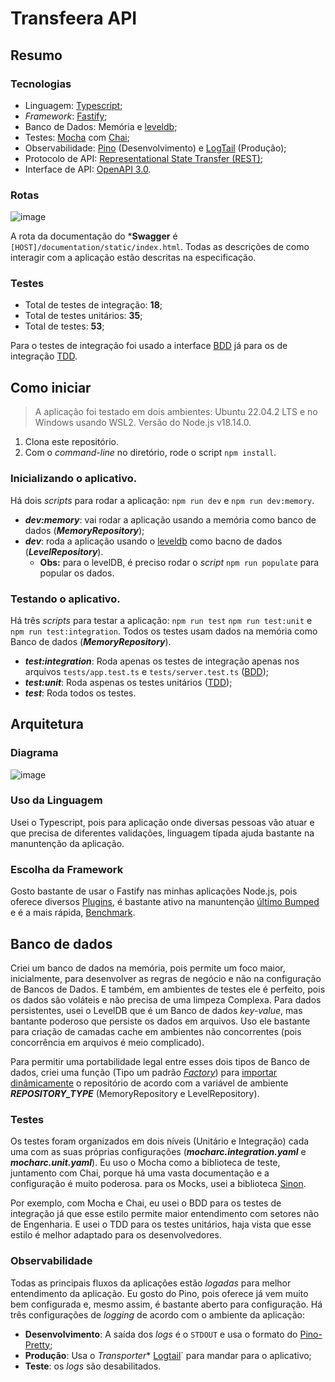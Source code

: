 # Transfeera API

## Resumo
### Tecnologias
- Linguagem: [Typescript](https://www.typescriptlang.org/);
- *Framework*: [Fastify](https://www.fastify.io/);
- Banco de Dados: Memória e [leveldb](https://github.com/google/leveldb);
- Testes: [Mocha](https://mochajs.org/) com [Chai](https://www.chaijs.com/);
- Observabilidade: [Pino](https://github.com/pinojs/pino) (Desenvolvimento) e [LogTail](https://betterstack.com/logtail) (Produção);
- Protocolo de API: [Representational State Transfer (REST)](https://www.ics.uci.edu/~fielding/pubs/dissertation/rest_arch_style.htm);
- Interface de API: [OpenAPI 3.0](https://spec.openapis.org/oas/v3.0.3).

### Rotas
![image](https://user-images.githubusercontent.com/46873546/229122352-a48b2183-d2a5-47fc-b431-e2b3c48d7b07.png)

A rota da documentação do ***Swagger** é ``[HOST]/documentation/static/index.html``. Todas as descrições de como interagir com a aplicação estão descritas na especificação.

### Testes
- Total de testes de integração: **18**;
- Total de testes unitários: **35**;
- Total de testes: **53**;

Para o testes de integração foi usado a interface [BDD](https://pt.wikipedia.org/wiki/Behavior_Driven_Development) já para os de integração [TDD](https://pt.wikipedia.org/wiki/Test-driven_development).

## Como iniciar
> A aplicação foi testado em dois ambientes: Ubuntu 22.04.2 LTS e no Windows usando WSL2. Versão do Node.js v18.14.0.

1. Clona este repositório.
2. Com o *command-line* no diretório, rode o script ``npm install``.

### Inicializando o aplicativo.
Há dois *scripts* para rodar a aplicação: `npm run dev` e `npm run dev:memory`.
- ***dev:memory***: vai rodar a aplicação usando a memória como banco de dados (***MemoryRepository***);
- ***dev***: roda a aplicação usando o [leveldb](https://github.com/google/leveldb) como bacno de dados (***LevelRepository***).
  - **Obs:** para o levelDB, é preciso rodar o *script* ``npm run populate`` para popular os dados.
  
### Testando o aplicativo.
Há três *scripts* para testar a aplicação: `npm run test` `npm run test:unit` e `npm run test:integration`. Todos os testes usam dados na memória como Banco de dados (***MemoryRepository***).

- ***test:integration***: Roda apenas os testes de integração apenas nos arquivos ``tests/app.test.ts`` e ``tests/server.test.ts`` ([BDD](https://pt.wikipedia.org/wiki/Behavior_Driven_Development));
- ***test:unit***: Roda aspenas os testes unitários ([TDD](https://pt.wikipedia.org/wiki/Test-driven_development));
- ***test***: Roda todos os testes.

## Arquitetura
### Diagrama
![image](https://user-images.githubusercontent.com/46873546/229138431-02dafe09-e307-4e91-94b1-87d5f8808002.png)

### Uso da Linguagem
Usei o Typescript, pois para aplicação onde diversas pessoas vão atuar e que precisa de diferentes validações, linguagem típada ajuda bastante na manuntenção da aplicação.

### Escolha da Framework
Gosto bastante de usar o Fastify nas minhas aplicações Node.js, pois oferece diversos [Plugins](https://www.fastify.io/docs/latest/Reference/Plugins/), é bastante ativo na manuntenção [último Bumped](https://github.com/fastify/fastify/commit/87b644087c5b15bd70766bc4efeb940308d97066) e é a mais rápida, [Benchmark](https://www.fastify.io/benchmarks/).

## Banco de dados
Criei um banco de dados na memória, pois permite um foco maior, inicialmente, para desenvolver as regras de negócio e não na configuração de Bancos de Dados. E também, em ambientes de testes ele é perfeito, pois os dados são voláteis e não precisa de uma limpeza Complexa. Para dados persistentes, usei o LevelDB que é um Banco de dados *key-value*, mas bantante poderoso que persiste os dados em arquivos. Uso ele bastante para criação de camadas cache em ambientes não concorrentes (pois concorrência em arquivos é meio complicado).

Para permitir uma portabilidade legal entre esses dois tipos de Banco de dados, criei uma função (Tipo um padrão [*Factory*](https://pt.wikipedia.org/wiki/Factory_Method)) para [importar dinâmicamente](https://javascript.info/modules-dynamic-imports) o repositório de acordo com a variável de ambiente ***REPOSITORY_TYPE*** (MemoryRepository e LevelRepository).


### Testes
Os testes foram organizados em dois níveis (Unitário e Integração) cada uma com as suas próprias configurações (***mocharc.integration.yaml*** e ***mocharc.unit.yaml***). Eu uso o Mocha como a biblioteca de teste, juntamento com Chai, porque há uma vasta documentação e a configuração é muito poderosa. para os Mocks, usei a biblioteca [Sinon](https://github.com/sinonjs/sinon).

Por exemplo, com Mocha e Chai, eu usei o BDD para os testes de integração já que esse estilo permite maior entendimento com setores não de Engenharia. E usei o TDD para os testes unitários, haja vista que esse estilo é melhor adaptado para os desenvolvedores.

### Observabilidade
Todas as principais fluxos da aplicações estão *logadas* para melhor entendimento da aplicação. Eu gosto do Pino, pois oferece já vem muito bem configurada e, mesmo assim, é bastante aberto para configuração. Há três configurações de *logging* de acordo com o ambiente da aplicação:
- **Desenvolvimento**: A saída dos *logs* é o ``STDOUT`` e usa o formato do [Pino-Pretty](https://github.com/pinojs/pino-pretty);
- **Produção**: Usa o *Transporter** [Logtail](https://github.com/logtail/logtail-js)` para mandar para o aplicativo;
- **Teste**: os *logs* são desabilitados.

### 

